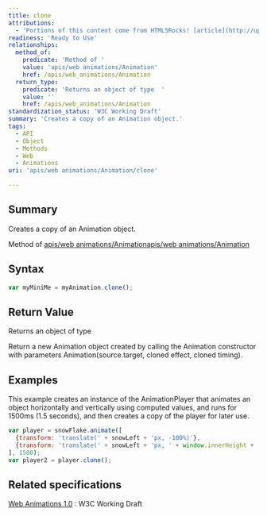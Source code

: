 ```yaml
---
title: clone
attributions:
  - 'Portions of this content come from HTML5Rocks! [article](http://updates.html5rocks.com/2014/05/Web-Animations---element-animate-is-now-in-Chrome-36)'
readiness: 'Ready to Use'
relationships:
  method_of:
    predicate: 'Method of '
    value: 'apis/web animations/Animation'
    href: /apis/web_animations/Animation
  return_type:
    predicate: 'Returns an object of type  '
    value: ''
    href: /apis/web_animations/Animation
standardization_status: 'W3C Working Draft'
summary: 'Creates a copy of an Animation object.'
tags:
  - API
  - Object
  - Methods
  - Web
  - Animations
uri: 'apis/web animations/Animation/clone'

---
```

## <span>Summary</span>

Creates a copy of an Animation object.

Method of [apis/web animations/Animation](/apis/web_animations/Animation)[apis/web animations/Animation](/apis/web_animations/Animation)

## <span>Syntax</span>

``` js
var myMiniMe = myAnimation.clone();
```

## <span>Return Value</span>

Returns an object of type<span></span>

Return a new Animation object created by calling the Animation constructor with parameters Animation(source.target, cloned effect, cloned timing).

## <span>Examples</span>

This example creates an instance of the AnimationPlayer that animates an object horizontally and vertically using computed values, and runs for 1500ms (1.5 seconds), and then creates a copy of the player for later use.

``` js
var player = snowFlake.animate([
  {transform: 'translate(' + snowLeft + 'px, -100%)'},
  {transform: 'translate(' + snowLeft + 'px, ' + window.innerHeight + 'px)'}
], 1500);
var player2 = player.clone();
```

## <span>Related specifications</span>

[Web Animations 1.0](http://www.w3.org/TR/web-animations/)
:   W3C Working Draft
